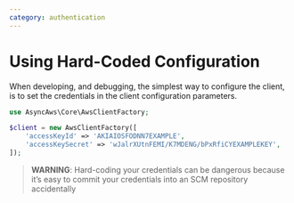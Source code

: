 ```yaml
---
category: authentication
---
```


# Using Hard-Coded Configuration

When developing, and debugging, the simplest way to configure the client, is to set the credentials in the
client configuration parameters.

```php
use AsyncAws\Core\AwsClientFactory;

$client = new AwsClientFactory([
    'accessKeyId' => 'AKIAIOSFODNN7EXAMPLE',
    'accessKeySecret' => 'wJalrXUtnFEMI/K7MDENG/bPxRfiCYEXAMPLEKEY',
]);
```

> **WARNING**: Hard-coding your credentials can be dangerous because it’s easy to commit your credentials into an SCM
> repository accidentally
